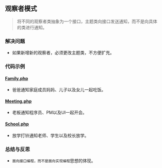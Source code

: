 ## 观察者模式
> 将不同的观察者类抽象为一个接口，主题类向接口发送通知，而不是向具体的类进行通知。

### 解决问题
* 如果新增新的观察者，必须更改主题类，不方便扩充。

### 代码示例
#### <a href="https://github.com/hhe0/design-pattern/blob/master/observer-pattern/Family.php">Family.php</a>
* 爸爸通知家庭成员妈妈、儿子以及女儿一起吃饭。

#### <a href="https://github.com/hhe0/design-pattern/blob/master/observer-pattern/Meeting.php">Meeting.php</a>
* 老板通知程序员、PM以及UI一起开会。

#### <a href="https://github.com/hhe0/design-pattern/blob/master/observer-pattern/School.php">School.php</a>
* 放学打铃通知老师、学生以及校长放学。

### 总结与反思
* `面向接口编程，而不是面向实现编程`思想的体现。